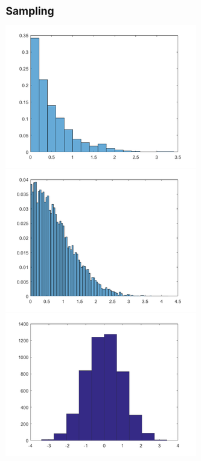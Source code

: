 # Sampling
![Image of Setup](Pics/Inverse_Transform_Sampling.png)
![Image of Setup](Pics/Rejection_Sampling.png)
![Image of Setup](Pics/Metropolis.png)
